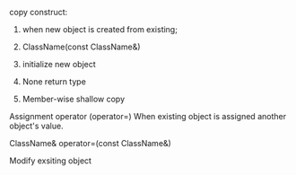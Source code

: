 copy construct:
1. when new object is created from existing;

2. ClassName(const ClassName&)

3. initialize new object

4. None return type

5. Member-wise shallow copy



Assignment operator (operator=)
When existing object is assigned another object's value.


ClassName& operator=(const ClassName&)


Modify exsiting object